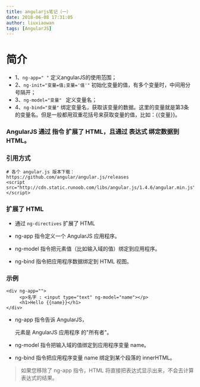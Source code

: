 ```yaml
---
title: angularjs笔记（一）
date: 2018-06-08 17:31:05
author: liuxiaowan
tags: [AngularJS]
---
```


# 简介

- 1、`ng-app=" "`  定义angularJS的使用范围；
- 2、`ng-init="变量=值;变量='值'"`  初始化变量的值，有多个变量时，中间用分号隔开；
- 3、`ng-model="变量" ` 定义变量名；
- 4、`ng-bind="变量"`  绑定变量名，获取该变量的数据。这里的变量就是第3条的变量名。但是一般都用双重花括号来获取变量的值，比如：{{变量}}。

### AngularJS 通过 指令 扩展了 HTML，且通过 表达式 绑定数据到 HTML。

### 引用方式

```
# 各个 angular.js 版本下载： https://github.com/angular/angular.js/releases
<script src="http://cdn.static.runoob.com/libs/angular.js/1.4.6/angular.min.js"></script>
```

### 扩展了 HTML

- 通过 `ng-directives` 扩展了 HTML
- ng-app 指令定义一个 AngularJS 应用程序。

- ng-model 指令把元素值（比如输入域的值）绑定到应用程序。

- ng-bind 指令把应用程序数据绑定到 HTML 视图。

### 示例

```
<div ng-app="">
     <p>名字 : <input type="text" ng-model="name"></p>
     <h1>Hello {{name}}</h1>
</div>
```

- ng-app 指令告诉 AngularJS，<div> 元素是 AngularJS 应用程序 的"所有者"。

- ng-model 指令把输入域的值绑定到应用程序变量 name。

- ng-bind 指令把应用程序变量 name 绑定到某个段落的 innerHTML。

> 如果您移除了 ng-app 指令，HTML 将直接把表达式显示出来，不会去计算表达式的结果。
